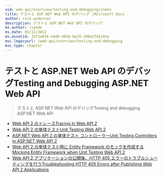 ```yaml
---
uid: web-api/overview/testing-and-debugging/index
title: テストと ASP.NET Web API のデバッグ |Microsoft Docs
author: rick-anderson
description: テストと ASP.NET Web API のデバッグ
ms.author: riande
ms.date: 05/12/2012
ms.assetid: 31f2a034-e4d0-401b-be29-209a274a192e
msc.legacyurl: /web-api/overview/testing-and-debugging
msc.type: chapter
---
```

<a name="testing-and-debugging-aspnet-web-api"></a><span data-ttu-id="485cd-103">テストと ASP.NET Web API のデバッグ</span><span class="sxs-lookup"><span data-stu-id="485cd-103">Testing and Debugging ASP.NET Web API</span></span>
====================
> <span data-ttu-id="485cd-104">テストと ASP.NET Web API のデバッグ</span><span class="sxs-lookup"><span data-stu-id="485cd-104">Testing and debugging ASP.NET Web API</span></span>


- [<span data-ttu-id="485cd-105">Web API 2 のトレース</span><span class="sxs-lookup"><span data-stu-id="485cd-105">Tracing in Web API 2</span></span>](tracing-in-aspnet-web-api.md)
- [<span data-ttu-id="485cd-106">Web API 2 の単体テスト</span><span class="sxs-lookup"><span data-stu-id="485cd-106">Unit Testing Web API 2</span></span>](unit-testing-with-aspnet-web-api.md)
- [<span data-ttu-id="485cd-107">ASP.NET Web API 2 の単体テスト コントローラー</span><span class="sxs-lookup"><span data-stu-id="485cd-107">Unit Testing Controllers in ASP.NET Web API 2</span></span>](unit-testing-controllers-in-web-api.md)
- [<span data-ttu-id="485cd-108">Web API 2 の単体テスト時に Entity Framework のモックを作成する</span><span class="sxs-lookup"><span data-stu-id="485cd-108">Mocking Entity Framework when Unit Testing Web API 2</span></span>](mocking-entity-framework-when-unit-testing-aspnet-web-api-2.md)
- [<span data-ttu-id="485cd-109">Web API 2 アプリケーションの公開後、HTTP 405 エラーのトラブルシューティングを行う</span><span class="sxs-lookup"><span data-stu-id="485cd-109">Troubleshooting HTTP 405 Errors after Publishing Web API 2 Applications</span></span>](troubleshooting-http-405-errors-after-publishing-web-api-applications.md)
